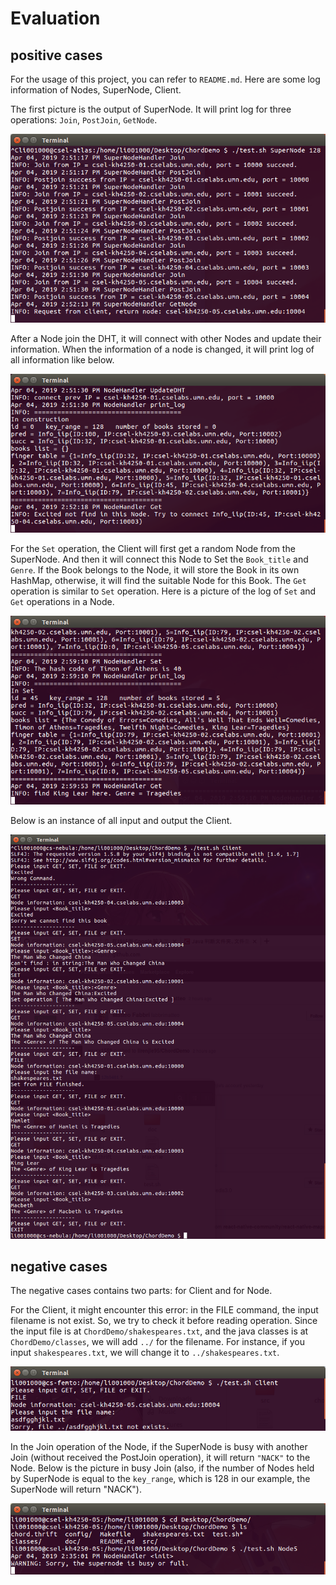 # Evaluation

## positive cases

For the usage of this project, you can refer to `README.md`. Here are some log 
information of Nodes, SuperNode, Client.

The first picture is the output of SuperNode. It will print log for three operations: 
`Join`, `PostJoin`, `GetNode`.

![SuperNode](./pic/super.png)

After a Node join the DHT, it will connect with other Nodes and update their information. 
When the information of a node is changed, it will print log of all information like below.

![Node](./pic/node.png)

For the `Set` operation, the Client will first get a random Node from the SuperNode. And 
then it will connect this Node to Set the `Book_title` and `Genre`. If the Book belongs to 
the Node, it will store the Book in its own HashMap, otherwise, it will find the suitable 
Node for this Book. The `Get` operation is similar to `Set` operation. Here is a picture 
of the log of `Set` and `Get` operations in a Node.

![SetGet](./pic/key-value.png)

Below is an instance of all input and output the Client.

![Client](./pic/client.png)

## negative cases

The negative cases contains two parts: for Client and for Node.

For the Client, it might encounter this error: in the FILE command, the input filename is 
not exist. So, we try to check it before reading operation. Since the input file is at 
`ChordDemo/shakespeares.txt`, and the java classes is at `ChordDemo/classes`, we will add 
`../` for the filename. For instance, if you input `shakespeares.txt`, we will change it to 
`../shakespeares.txt`.

![nofile](./pic/nofile.png)

In the Join operation of the Node, if the SuperNode is busy with another Join 
(without received the PostJoin operation), it will return `"NACK"` to the Node. 
Below is the picture in busy Join (also, if the number of Nodes held by SuperNode 
is equal to the `key_range`, which is 128 in our example, the SuperNode will return "NACK").

![multiple](./pic/multiple.png)
